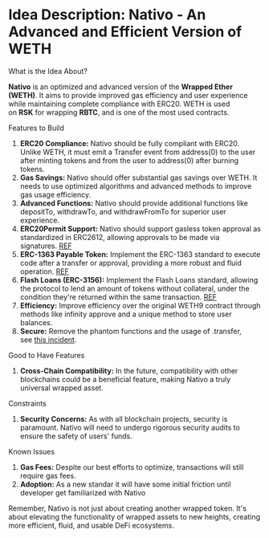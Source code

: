 # Idea Description: Nativo - An Advanced and Efficient Version of WETH

What is the Idea About?

**Nativo** is an optimized and advanced version of the **Wrapped Ether (WETH)**. It aims to provide improved gas efficiency and user experience while maintaining complete compliance with ERC20. WETH is used on **RSK** for wrapping **RBTC**, and is one of the most used contracts.

Features to Build

1. **ERC20 Compliance:** Nativo should be fully compliant with ERC20. Unlike WETH, it must emit a Transfer event from address(0) to the user after minting tokens and from the user to address(0) after burning tokens.
2. **Gas Savings:** Nativo should offer substantial gas savings over WETH. It needs to use optimized algorithms and advanced methods to improve gas usage efficiency.
3. **Advanced Functions:** Nativo should provide additional functions like depositTo, withdrawTo, and withdrawFromTo for superior user experience.
4. **ERC20Permit Support:** Nativo should support gasless token approval as standardized in ERC2612, allowing approvals to be made via signatures. [REF](https://eips.ethereum.org/EIPS/eip-2612)
5. **ERC-1363 Payable Token:** Implement the ERC-1363 standard to execute code after a transfer or approval, providing a more robust and fluid operation. [REF](https://eips.ethereum.org/EIPS/eip-1363)
6. **Flash Loans (ERC-3156):** Implement the Flash Loans standard, allowing the protocol to lend an amount of tokens without collateral, under the condition they're returned within the same transaction. [REF](https://eips.ethereum.org/EIPS/eip-3156)
7. **Efficiency:** Improve efficiency over the original WETH9 contract through methods like infinity approve and a unique method to store user balances.
8. **Secure:** Remove the phantom functions and the usage of .transfer, see [this incident](https://media.dedaub.com/phantom-functions-and-the-billion-dollar-no-op-c56f062ae49f).

Good to Have Features

1. **Cross-Chain Compatibility:** In the future, compatibility with other blockchains could be a beneficial feature, making Nativo a truly universal wrapped asset.

Constraints

1. **Security Concerns:** As with all blockchain projects, security is paramount. Nativo will need to undergo rigorous security audits to ensure the safety of users' funds.

Known Issues

1. **Gas Fees:** Despite our best efforts to optimize, transactions will still require gas fees.
2. **Adoption:** As a new standar it will have some initial friction until developer get familiarized with Nativo

Remember, Nativo is not just about creating another wrapped token. It's about elevating the functionality of wrapped assets to new heights, creating more efficient, fluid, and usable DeFi ecosystems.